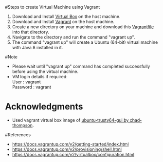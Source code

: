 #Steps to create Virtual Machine using Vagrant
1. Download and Install [Virtual Box](https://www.virtualbox.org/wiki/Downloads) on the host machine.
2. Download and Install [Vagrant](https://www.vagrantup.com/downloads.html) on the host machine.
3. Create a new directory on your machine and download this [Vagrantfile](https://github.com/SoftwareEngineeringToolDemos/FSE-2014-RefDistiller/new/master/build-vm/Vagrantfile) into that directory.
4. Navigate to the directory and run the command "vagrant up".
5. The command "vagrant up" will create a Ubuntu (64-bit) virtual machine with Java 8 installed in it.

#Note
* Please wait until "vagrant up" command has completed successfully before using the virtual machine.
* VM login details if required:</br>
User     : vagrant</br>
Password : vagrant 

# Acknowledgments
* Used vagrant virtual box image of [ubuntu-trusty64-gui by chad-thompson](https://atlas.hashicorp.com/chad-thompson/boxes/ubuntu-trusty64-gui).

#References
* https://docs.vagrantup.com/v2/getting-started/index.html
* https://docs.vagrantup.com/v2/provisioning/shell.html 
* https://docs.vagrantup.com/v2/virtualbox/configuration.html

